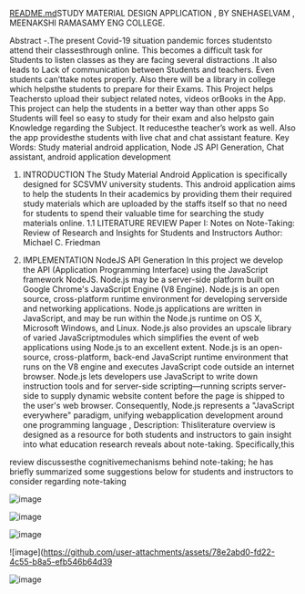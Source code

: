 
[README.md](https://github.com/user-attachments/files/17840430/README.md)STUDY MATERIAL DESIGN APPLICATION ,
      BY SNEHASELVAM ,
 MEENAKSHI RAMASAMY ENG COLLEGE.




 Abstract -.The present Covid-19 situation pandemic forces
studentsto attend their classesthrough online. This becomes a
difficult task for Students to listen classes as they are facing
several distractions .It also leads to Lack of communication
between Students and teachers. Even students can’ttake notes
properly. Also there will be a library in college which helpsthe
students to prepare for their Exams. This Project helps
Teachersto upload their subject related notes, videos orBooks
in the App. This project can help the students in a better way
than other apps So Students will feel so easy to study for their
exam and also helpsto gain Knowledge regarding the Subject.
It reducesthe teacher’s work as well. Also the app providesthe
students with live chat and chat assistant feature.
Key Words: Study material android application, Node JS
API Generation, Chat assistant, android application
development

1. INTRODUCTION
The Study Material Android Application is specifically
designed for SCSVMV university students. This android
application aims to help the students In their academics by
providing them their required study materials which are
uploaded by the staffs itself so that no need for students to
spend their valuable time for searching the study materials
online.
1.1 LITERATURE REVIEW
Paper I: Notes on Note-Taking: Review of Research and
Insights for Students and Instructors Author: Michael C.
Friedman



3. IMPLEMENTATION
NodeJS API Generation
In this project we develop the API (Application Programming
Interface) using the JavaScript framework NodeJS. Node.js
may be a server-side platform built on Google Chrome's
JavaScript Engine (V8 Engine). Node.js is an open source,
cross-platform runtime environment for developing serverside and networking applications. Node.js applications are
written in JavaScript, and may be run within the Node.js
runtime on OS X, Microsoft Windows, and Linux. Node.js also
provides an upscale library of varied JavaScriptmodules which
simplifies the event of web applications using Node.js to an
excellent extent. Node.js is an open-source, cross-platform,
back-end JavaScript runtime environment that runs on the V8
engine and executes JavaScript code outside an internet
browser. Node.js lets developers use JavaScript to write down
instruction tools and for server-side scripting—running scripts
server-side to supply dynamic website content before the page
is shipped to the user's web browser. Consequently, Node.js
represents a "JavaScript everywhere" paradigm, unifying webapplication development around one programming language ,
Description: Thisliterature overview is designed as a resource
for both students and instructors to gain insight into what
education research reveals about note-taking. Specifically,this





review discussesthe cognitivemechanisms behind note-taking;
he has briefly summarized some suggestions below for
students and instructors to consider regarding note-taking



![image](https://github.com/user-attachments/assets/51638e8e-7ea2-44cd-972a-55e6386776a4)

![image](https://github.com/user-attachments/assets/bd5c4990-8653-4037-ac60-16974adc5862)


![image](https://github.com/user-attachments/assets/4cf7dfaf-e829-43f5-aa6b-f5da6dac7d46)


![image](https://github.com/user-attachments/assets/78e2abd0-fd22-4c55-b8a5-efb546b64d39


![image](https://github.com/user-attachments/assets/e2e0c57c-abfe-4903-afcf-77ac60cb0247)






